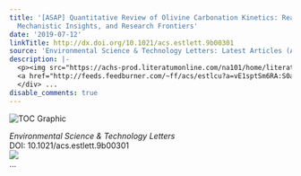 ```yaml
---
title: '[ASAP] Quantitative Review of Olivine Carbonation Kinetics: Reactivity Trends,
  Mechanistic Insights, and Research Frontiers'
date: '2019-07-12'
linkTitle: http://dx.doi.org/10.1021/acs.estlett.9b00301
source: 'Environmental Science & Technology Letters: Latest Articles (ACS Publications)'
description: |-
  <p><img src="https://achs-prod.literatumonline.com/na101/home/literatum/publisher/achs/journals/content/estlcu/0/estlcu.ahead-of-print/acs.estlett.9b00301/20190712/images/medium/ez-2019-00301g_0005.gif" alt="TOC Graphic"/></p><div><cite>Environmental Science & Technology Letters</cite></div><div>DOI: 10.1021/acs.estlett.9b00301</div><div class="feedflare">
  <a href="http://feeds.feedburner.com/~ff/acs/estlcu?a=vE1sptSm6RA:S0a0iPI6W74:yIl2AUoC8zA"><img src="http://feeds.feedburner.com/~ff/acs/estlcu?d=yIl2AUoC8zA" border="0"></img></a>
  </div> ...
disable_comments: true
---
```

<p><img src="https://achs-prod.literatumonline.com/na101/home/literatum/publisher/achs/journals/content/estlcu/0/estlcu.ahead-of-print/acs.estlett.9b00301/20190712/images/medium/ez-2019-00301g_0005.gif" alt="TOC Graphic"/></p><div><cite>Environmental Science & Technology Letters</cite></div><div>DOI: 10.1021/acs.estlett.9b00301</div><div class="feedflare">
<a href="http://feeds.feedburner.com/~ff/acs/estlcu?a=vE1sptSm6RA:S0a0iPI6W74:yIl2AUoC8zA"><img src="http://feeds.feedburner.com/~ff/acs/estlcu?d=yIl2AUoC8zA" border="0"></img></a>
</div> ...